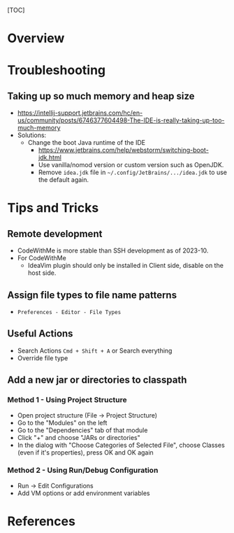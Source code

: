 [TOC]

# Overview

# Troubleshooting

## Taking up so much memory and heap size

- https://intellij-support.jetbrains.com/hc/en-us/community/posts/6746377604498-The-IDE-is-really-taking-up-too-much-memory
- Solutions:
    + Change the boot Java runtime of the IDE
        * https://www.jetbrains.com/help/webstorm/switching-boot-jdk.html
        * Use vanilla/nomod version or custom version such as OpenJDK.
        * Remove `idea.jdk` file in `~/.config/JetBrains/.../idea.jdk`
          to use the default again.

# Tips and Tricks

## Remote development

- CodeWithMe is more stable than SSH development as of 2023-10.
- For CodeWithMe
    + IdeaVim plugin should only be installed in Client side, disable on
      the host side.

## Assign file types to file name patterns

- `Preferences - Editor - File Types`

## Useful Actions

- Search Actions `Cmd + Shift + A` or Search everything
- Override file type

## Add a new jar or directories to classpath

### Method 1 - Using Project Structure

- Open project structure (File -> Project Structure)
- Go to the "Modules" on the left
- Go to the "Dependencies" tab of that module
- Click "+" and choose "JARs or directories"
- In the dialog with "Choose Categories of Selected File", choose
  Classes (even if it's properties), press OK and OK again

### Method 2 - Using Run/Debug Configuration

- Run -> Edit Configurations
- Add VM options or add environment variables

# References
